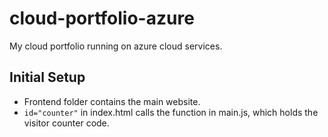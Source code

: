 # cloud-portfolio-azure
My cloud portfolio running on azure cloud services.

## Initial Setup
- Frontend folder contains the main website.
- ``` id="counter" ``` in index.html calls the function in main.js, which holds the visitor counter code.